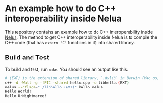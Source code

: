 # An example how to do C++ interoperability inside Nelua

This repository contains an example how to do C++ interoperability inside [Nelua](https://nelua.io). The method to get C++ interoperability inside Nelua is to compile the C++ code (that has `extern "C"` functions in it) into shared library.

## Build and Test

To build and test, run `make`. You should see an output like this.
```bash
# (EXT) is the extension of shared library, `.dylib` in Darwin (Mac os), `.so` in Linux
c++ -W -Wall -g -fPIC -shared hello.cpp -o libhello.(EXT)
nelua --cflags="./libhello.(EXT)" hello.nelua
Hello World!
Hello UrNightmaree!
```
